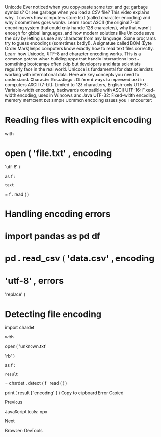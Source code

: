 Unicode
Ever noticed when you copy-paste some text and get garbage symbols? Or see garbage when you load a CSV file? This video explains why. It covers how computers store text (called character encoding) and why it sometimes goes wonky.
Learn about ASCII (the original 7-bit encoding system that could only handle 128 characters), why that wasn’t enough for global languages, and how modern solutions like Unicode save the day by letting us use any character from any language.
Some programs try to guess encodings (sometimes badly!). A signature called BOM (Byte Order Mark)helps computers know exactly how to read text files correctly.
Learn how Unicode, UTF-8 and character encoding works. This is a common gotcha when building apps that handle international text - something bootcamps often skip but developers and data scientists regularly face in the real world.
Unicode is fundamental for data scientists working with international data. Here are key concepts you need to understand:
Character Encodings
: Different ways to represent text in computers
ASCII (7-bit): Limited to 128 characters, English-only
UTF-8: Variable-width encoding, backwards compatible with ASCII
UTF-16: Fixed-width encoding, used in Windows and Java
UTF-32: Fixed-width encoding, memory inefficient but simple
Common encoding issues you’ll encounter:
# Reading files with explicit encoding


with
 
open
(
'file.txt'
,
 encoding
=
'utf-8'
)
 
as
 f
:

    text 
=
 f
.
read
(
)



# Handling encoding errors


import
 pandas 
as
 pd
df 
=
 pd
.
read_csv
(
'data.csv'
,
 encoding
=
'utf-8'
,
 errors
=
'replace'
)



# Detecting file encoding


import
 chardet

with
 
open
(
'unknown.txt'
,
 
'rb'
)
 
as
 f
:

    result 
=
 chardet
.
detect
(
f
.
read
(
)
)


print
(
result
[
'encoding'
]
)
Copy to clipboard
Error
Copied














Previous




JavaScript tools: npx












Next










Browser: DevTools





